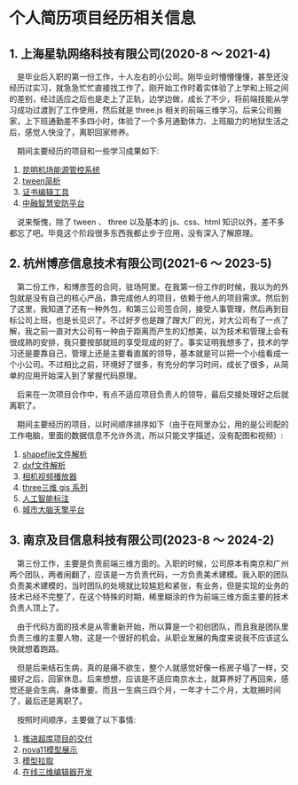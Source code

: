 # 个人简历项目经历相关信息

## 1. 上海星轨网络科技有限公司(2020-8 ～ 2021-4)

&emsp;是毕业后入职的第一份工作，十人左右的小公司。刚毕业时懵懵懂懂，甚至还没经历过实习，就急急忙忙直接找工作了。刚开始工作时着实体验了上学和上班之间的差别，经过适应之后也是走上了正轨，边学边做，成长了不少，将前端技能从学习成功过渡到了工作使用，然后就是 three.js 相关的前端三维学习。后来公司搬家，上下班通勤差不多四小时，体验了一个多月通勤体力、上班脑力的地狱生活之后，感觉人快没了，离职回家修养。

&emsp;期间主要经历的项目和一些学习成果如下: 
 
1. [昆明机场能源管控系统](https://github.com/officialBusiness/resume/blob/main/1/%E6%98%86%E6%98%8E%E6%9C%BA%E5%9C%BA%E8%83%BD%E6%BA%90%E7%AE%A1%E6%8E%A7%E7%B3%BB%E7%BB%9F/%E6%98%86%E6%98%8E%E6%9C%BA%E5%9C%BA%E8%83%BD%E6%BA%90%E7%AE%A1%E6%8E%A7%E7%B3%BB%E7%BB%9F.md)
2. [tween简析](https://github.com/officialBusiness/resume/blob/main/1/tween/tween%E7%AE%80%E6%9E%90.md)
3. [证书编辑工具](https://github.com/officialBusiness/resume/blob/main/1/%E8%AF%81%E4%B9%A6%E7%BC%96%E8%BE%91%E5%B7%A5%E5%85%B7/%E8%AF%81%E4%B9%A6%E7%BC%96%E8%BE%91%E5%B7%A5%E5%85%B7.md)
4. [中融智慧安防平台](https://github.com/officialBusiness/resume/blob/main/1/%E4%B8%AD%E8%9E%8D%E6%99%BA%E6%85%A7%E5%AE%89%E9%98%B2%E5%B9%B3%E5%8F%B0/%E4%B8%AD%E8%9E%8D%E6%99%BA%E6%85%A7%E5%AE%89%E9%98%B2%E5%B9%B3%E5%8F%B0.md)

&emsp;说来惭愧，除了 tween 、 three 以及基本的 js、css、html 知识以外，差不多都忘了吧。毕竟这个阶段很多东西我都止步于应用，没有深入了解原理。

## 2. 杭州博彦信息技术有限公司(2021-6 ～ 2023-5)

&emsp;第二份工作，和博彦签的合同，驻场阿里。在我第一份工作的时候，我以为的外包就是没有自己的核心产品，靠完成他人的项目，依赖于他人的项目需求。然后到了这里，我知道了还有一种外包，和第三公司签合同，接受人事管理，然后再到目标公司上班，也是长见识了。不过好歹也是蹭了蹭大厂的光，对大公司有了一点了解，我之前一直对大公司有一种由于距离而产生的幻想美，以为技术和管理上会有很成熟的安排，我只要按部就班的享受现成的好了。事实证明我想多了，技术的学习还是要靠自己，管理上还是主要看直属的领导，基本就是可以把一个小组看成一个小公司。不过相比之前，环境好了很多，有充分的学习时间，成长了很多，从简单的应用开始深入到了掌握代码原理。

&emsp;后来在一次项目合作中，有点不适应项目负责人的领导，最后交接处理好之后就离职了。

&emsp;期间主要经历的项目，以时间顺序排序如下（由于在阿里办公，用的是公司配的工作电脑，里面的数据信息不允许外流，所以只能文字描述，没有配图和视频）: 

1. [shapefile文件解析](https://github.com/officialBusiness/resume/blob/main/2/shapefile%E6%96%87%E4%BB%B6%E8%A7%A3%E6%9E%90.md)
2. [dxf文件解析](https://github.com/officialBusiness/resume/blob/main/2/dxf%E6%96%87%E4%BB%B6%E8%A7%A3%E6%9E%90.md)
3. [相机视频播放器](https://github.com/officialBusiness/resume/blob/main/2/%E7%9B%B8%E6%9C%BA%E8%A7%86%E9%A2%91%E6%92%AD%E6%94%BE%E5%99%A8.md)
4. [three三维 gis 系列](https://github.com/officialBusiness/resume/blob/main/2/three%E4%B8%89%E7%BB%B4gis%E7%B3%BB%E5%88%97.md)
5. [人工智能标注](https://github.com/officialBusiness/resume/blob/main/2/%E4%BA%BA%E5%B7%A5%E6%99%BA%E8%83%BD%E6%A0%87%E6%B3%A8.md)
6. [城市大脑天擎平台](https://github.com/officialBusiness/resume/blob/main/2/%E5%9F%8E%E5%B8%82%E5%A4%A7%E8%84%91%E5%A4%A9%E6%93%8E%E5%B9%B3%E5%8F%B0.md)


## 3. 南京及目信息科技有限公司(2023-8 ～ 2024-2)

&emsp;第三份工作，主要是负责前端三维方面的。入职的时候，公司原本有南京和广州两个团队，两者闹翻了，应该是一方负责代码，一方负责美术建模。我入职的团队负责美术建模的，当时团队的处境就比较尴尬和紧张，有业务，但是实现的业务的技术已经不完整了，在这个特殊的时期，稀里糊涂的作为前端三维方面主要的技术负责人顶上了。

&emsp;由于代码方面的技术是从零重新开始，所以算是一个初创团队，而且我是团队里负责三维的主要人物，这是一个很好的机会。从职业发展的角度来说我不应该这么快就想着跑路。

&emsp;但是后来结石生病，真的是痛不欲生，整个人就感觉好像一栋房子塌了一样，交接好之后，回家休息。后来想想，应该是不适应南京水土，就算养好了再回来，感觉还是会生病，身体重要。而且一生病三四个月，一年才十二个月，太耽搁时间了，最后还是离职了。

&emsp;按照时间顺序，主要做了以下事情:

1. [推进超库项目的交付](https://github.com/officialBusiness/resume/blob/main/3/%E6%8E%A8%E8%BF%9B%E8%B6%85%E5%BA%93%E9%A1%B9%E7%9B%AE%E7%9A%84%E4%BA%A4%E4%BB%98.md)
2. [nova11模型展示](https://github.com/officialBusiness/resume/blob/main/3/nova11%E6%A8%A1%E5%9E%8B%E5%B1%95%E7%A4%BA.md)
3. [模型拉取](https://github.com/officialBusiness/resume/blob/main/3/%E6%A8%A1%E5%9E%8B%E6%8B%89%E5%8F%96.md)
4. [在线三维编辑器开发](https://github.com/officialBusiness/resume/blob/main/3/%E5%9C%A8%E7%BA%BF%E4%B8%89%E7%BB%B4%E7%BC%96%E8%BE%91%E5%99%A8%E5%BC%80%E5%8F%91.md)
